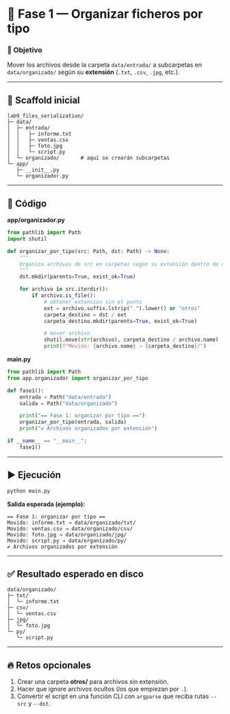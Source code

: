 # 🔹 Fase 1 — Organizar ficheros por tipo

### 🎯 Objetivo

Mover los archivos desde la carpeta `data/entrada/` a subcarpetas en `data/organizado/` según su **extensión** (`.txt`, `.csv`, `.jpg`, etc.).

---

## 🧱 Scaffold inicial

```
lab9_files_serialization/
├─ data/
│  ├─ entrada/
│  │   ├─ informe.txt
│  │   ├─ ventas.csv
│  │   ├─ foto.jpg
│  │   └─ script.py
│  └─ organizado/       # aquí se crearán subcarpetas
└─ app/
   ├─ __init__.py
   └─ organizador.py
```

---

## 🧭 Código

**app/organizador.py**

```python
from pathlib import Path
import shutil

def organizar_por_tipo(src: Path, dst: Path) -> None:
    """
    Organiza archivos de src en carpetas según su extensión dentro de dst.
    """
    dst.mkdir(parents=True, exist_ok=True)

    for archivo in src.iterdir():
        if archivo.is_file():
            # obtener extensión sin el punto
            ext = archivo.suffix.lstrip(".").lower() or "otros"
            carpeta_destino = dst / ext
            carpeta_destino.mkdir(parents=True, exist_ok=True)

            # mover archivo
            shutil.move(str(archivo), carpeta_destino / archivo.name)
            print(f"Movido: {archivo.name} → {carpeta_destino}/")
```

**main.py**

```python
from pathlib import Path
from app.organizador import organizar_por_tipo

def fase1():
    entrada = Path("data/entrada")
    salida = Path("data/organizado")

    print("== Fase 1: organizar por tipo ==")
    organizar_por_tipo(entrada, salida)
    print("✔ Archivos organizados por extensión")

if __name__ == "__main__":
    fase1()
```

---

## ▶️ Ejecución

```bash
python main.py
```

**Salida esperada (ejemplo):**

```
== Fase 1: organizar por tipo ==
Movido: informe.txt → data/organizado/txt/
Movido: ventas.csv → data/organizado/csv/
Movido: foto.jpg → data/organizado/jpg/
Movido: script.py → data/organizado/py/
✔ Archivos organizados por extensión
```

---

## ✅ Resultado esperado en disco

```
data/organizado/
├─ txt/
│  └─ informe.txt
├─ csv/
│  └─ ventas.csv
├─ jpg/
│  └─ foto.jpg
└─ py/
   └─ script.py
```

---

## 🔥 Retos opcionales

1. Crear una carpeta **otros/** para archivos sin extensión.
2. Hacer que ignore archivos ocultos (los que empiezan por `.`).
3. Convertir el script en una función CLI con `argparse` que reciba rutas `--src` y `--dst`.